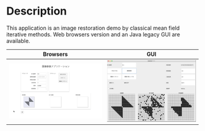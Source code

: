 # Description
This application is an image restoration demo by classical mean field iterative methods.
Web browsers version and an Java legacy GUI are available.

Browsers | GUI
---|---
<img src="https://github.com/HrsUed/image-restoring/blob/main/html/demo.gif" width="300px"> |<img src="https://github.com/HrsUed/image-restoring/blob/main/java/captured_image.png" width="300px">
